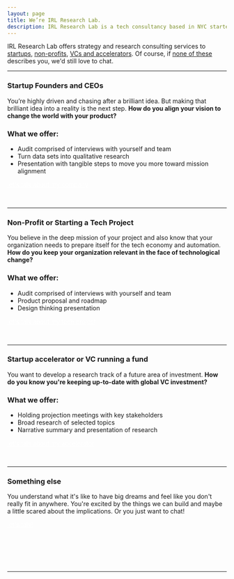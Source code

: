 ```yaml
---
layout: page
title: We’re IRL Research Lab.
description: IRL Research Lab is a tech consultancy based in NYC started by Allison Burtch
---
```


<!-- ### We believe that humanity is on the verge of many possible futures. 

We help teams of people build inspiring products.

We thrive on the difficult and have the range to hold space for the complicated. 

We align your mission and your product, your dream with reality, so that you can be fully grounded in your own integrity as you plan and build. 
<br><br>

### Here's how:

We **conduct research** to predict possible futures.

We **analyze** your company’s product and mission alignment.

We **build tech roadmaps** to fix and maintain alignment.
<br>
<br>

<p>
<img src="/assets/headshot.jpg" alt="headshot" align="right" style="width:35%">
<h3>But mostly, we have your back, and tell the truth.</h3>

<b>And we’ve done this with <a href="/reviews"> big ideas </a> in the past:</b> drones for humanitarian work, on-device machine learning for recommendations, blockchain for journalism and privacy hardware far ahead of its time. 
<br><br>
<b>Building something new is brave.</b>
<br><br>
<b><a href="/services"> Let's build </a> the horizon together.</b>

<br>
<br>
<br>
</p> -->

IRL Research Lab offers strategy and research consulting services to <a href="#startup-founders-and-ceos">startups,</a> <a href="#non-profit-or-starting-a-tech-project">non-profits</a>, <a href="#startup-accelerator-or-vc-running-a-fund">VCs and accelerators</a>. Of course, if <a href="#something-else">none of these</a> describes you, we'd still love to chat.

***

### Startup Founders and CEOs

You’re highly driven and chasing after a brilliant idea. But making that brilliant idea into a reality is the next step. **How do you align your vision to change the world with your product?**

### What we offer:
 - Audit comprised of interviews with yourself and team 
 - Turn data sets into qualitative research
 - Presentation with tangible steps to move you more toward mission alignment


<span class="improved"><a href="mailto:hi@irlresear.ch" style="color:white">let's talk about my company</a> </span>


<br>


***

### Non-Profit or Starting a Tech Project

You believe in the deep mission of your project and also know that your organization needs to prepare itself for the tech economy and automation. **How do you keep your organization relevant in the face of technological change?**

### What we offer:
 - Audit comprised of interviews with yourself and team 
 - Product proposal and roadmap
 - Design thinking presentation

<span class="improved"><a href="mailto:hi@irlresear.ch" style="color:white">let's talk about my tech project</a> </span>

<br>

***

### Startup accelerator or VC running a fund

You want to develop a research track of a future area of investment. **How do you know you're keeping up-to-date with global VC investment?**

### What we offer:
 - Holding projection meetings with key stakeholders
 - Broad research of selected topics
 - Narrative summary and presentation of research

<span class="improved"><a href="mailto:hi@irlresear.ch" style="color:white">let's talk about my accelerator</a> </span>

<br>

***

### Something else

You understand what it's like to have big dreams and feel like you don't really fit in anywhere. You're excited by the things we can build and maybe a little scared about the implications. Or you just want to chat!

<span class="improved"><a href="mailto:hi@irlresear.ch" style="color:white">let's talk!</a> </span>
<br>
<br><br><br><br><br>



***